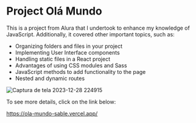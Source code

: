 # Project Olá Mundo

This is a project from Alura that I undertook to enhance my knowledge of JavaScript. Additionally, it covered other important topics, such as:
<ul>
  <li>Organizing folders and files in your project</li>
  <li>Implementing User Interface components</li>
  <li>Handling static files in a React project</li>
  <li>Advantages of using CSS modules and Sass</li>
  <li>JavaScript methods to add functionality to the page</li>
  <li>Nested and dynamic routes</li>
</ul>


![Captura de tela 2023-12-28 224915](https://github.com/guiquintero/ola-mundo/assets/62731566/b89529b5-6327-4725-a53f-a6bd17e4eb28)

To see more details, click on the link below:

https://ola-mundo-sable.vercel.app/

